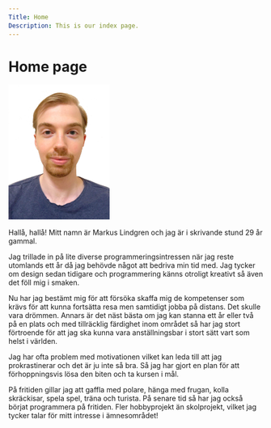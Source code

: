 ```yaml
---
Title: Home
Description: This is our index page.
---
```


Home page
==========================

<img title="bild på mig" alt="en bild" src="assets/img/mig.png" width="200">

Hallå, hallå!
Mitt namn är Markus Lindgren och jag är i skrivande stund 29 år gammal.

Jag trillade in på lite diverse programmeringsintressen när jag reste utomlands ett år då jag behövde något att bedriva min tid med. Jag tycker om design sedan tidigare och programmering känns otroligt kreativt så även det föll mig i smaken.

Nu har jag bestämt mig för att försöka skaffa mig de kompetenser som krävs för att kunna fortsätta resa men samtidigt jobba på distans. Det skulle vara drömmen. Annars är det näst bästa om jag kan stanna ett år eller två på en plats och med tillräcklig färdighet inom området så har jag stort förtroende för att jag ska kunna vara anställningsbar i stort sätt vart som helst i världen.

Jag har ofta problem med motivationen vilket kan leda till att jag prokrastinerar och det är ju inte så bra. Så jag har gjort en plan för att förhoppningsvis lösa den biten och ta kursen i mål.

På fritiden gillar jag att gaffla med polare, hänga med frugan, kolla skräckisar, spela spel, träna och turista. På senare tid så har jag också börjat programmera på fritiden. Fler hobbyprojekt än skolprojekt, vilket jag tycker talar för mitt intresse i ämnesområdet!
